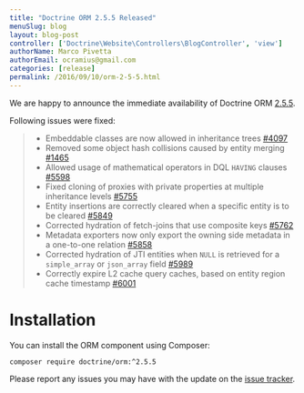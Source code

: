 ```yaml
---
title: "Doctrine ORM 2.5.5 Released"
menuSlug: blog
layout: blog-post
controller: ['Doctrine\Website\Controllers\BlogController', 'view']
authorName: Marco Pivetta
authorEmail: ocramius@gmail.com
categories: [release]
permalink: /2016/09/10/orm-2-5-5.html
---
```

We are happy to announce the immediate availability of Doctrine ORM
[2.5.5](https://github.com/doctrine/doctrine2/releases/tag/v2.5.5).

Following issues were fixed:

> -   Embeddable classes are now allowed in inheritance trees
>     [\#4097](https://github.com/doctrine/doctrine2/issues/4097)
> -   Removed some object hash collisions caused by entity merging
>     [\#1465](https://github.com/doctrine/doctrine2/pull/1465)
> -   Allowed usage of mathematical operators in DQL `HAVING` clauses
>     [\#5598](https://github.com/doctrine/doctrine2/pull/5598)
> -   Fixed cloning of proxies with private properties at multiple
>     inheritance levels
>     [\#5755](https://github.com/doctrine/doctrine2/pull/5755)
> -   Entity insertions are correctly cleared when a specific entity is
>     to be cleared
>     [\#5849](https://github.com/doctrine/doctrine2/issues/5849)
> -   Corrected hydration of fetch-joins that use composite keys
>     [\#5762](https://github.com/doctrine/doctrine2/issues/5762)
> -   Metadata exporters now only export the owning side metadata in a
>     one-to-one relation
>     [\#5858](https://github.com/doctrine/doctrine2/issues/5858)
> -   Corrected hydration of JTI entities when `NULL` is retrieved for a
>     `simple_array` or `json_array` field
>     [\#5989](https://github.com/doctrine/doctrine2/issues/5989)
> -   Correctly expire L2 cache query caches, based on entity region
>     cache timestamp
>     [\#6001](https://github.com/doctrine/doctrine2/issues/6001)

Installation
============

You can install the ORM component using Composer:

~~~~ {.sourceCode .shell}
composer require doctrine/orm:^2.5.5
~~~~

Please report any issues you may have with the update on the [issue
tracker](https://github.com/doctrine/doctrine2/issues).

